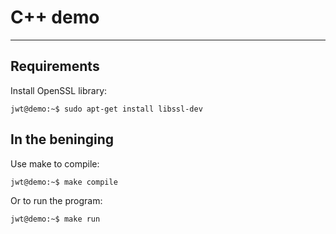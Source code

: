# C++ demo
---

## Requirements

Install OpenSSL library:
```console
jwt@demo:~$ sudo apt-get install libssl-dev
```
## In the beninging
Use make to compile:
```console
jwt@demo:~$ make compile
```

Or to run the program:
```console
jwt@demo:~$ make run
```